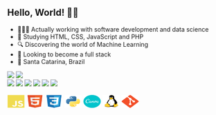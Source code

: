 ## Hello, World! 👋🏻

- 👨🏻‍💻 Actually working with software development and data science 
- 🌱 Studying HTML, CSS, JavaScript and PHP
- 🔍 Discovering the world of Machine Learning
- 🤯 Looking to become a full stack
- 📍 Santa Catarina, Brazil


<div>
  <img height="160em" src="https://github-readme-stats.vercel.app/api?username=jaozzy&show_icons-true&theme=dracula&include_all_comits-true&count_private-true"/>
  <img height="160em" src="https://github-readme-stats.vercel.app/api/top-langs/?username=jaozzy&layout=compact&langs-count-16&theme=dracula"/>
</div

<div>
  <a href="https://instagram.com/jao.zzy?igshid=ZDdkNTZiNTM=" target="_blank"><img src="https://img.shields.io/badge/-Instagram-%23E4405F?style=for-the-badge&logo=instagram&logoColor=white" target="_blank"></a> 
  <a href="mailto:servicecontact.joao@gmail.com"><img src="https://img.shields.io/badge/-Gmail-%23333?style=for-the-badge&logo=gmail&logoColor=white" target="_blank"></a>
  <a href="https://www.linkedin.com/in/joaopd-c-644a2a251" target="_blank"><img src="https://img.shields.io/badge/-LinkedIn-%230077B5?style=for-the-badge&logo=linkedin&logoColor=white" target="_blank"></a> 
  <a href="https://wa.me/5547999783190" target="_blank"><img src="https://img.shields.io/badge/WhatsApp-25D366?style=for-the-badge&logo=whatsapp&logoColor=white" target="_blank"></a>
  <a href="https://twitter.com/jaodotpy?t=ZcFb3DKkGdGgrEsj1XzYIw&s=09" target="_blank"><img src="https://img.shields.io/badge/Twitter-1DA1F2?style=for-the-badge&logo=twitter&logoColor=white" target="_blank"></a>
  <a href="https://t.me/+5547999783190" target="_blank"><img src="https://img.shields.io/badge/Telegram-2CA5E0?style=for-the-badge&logo=telegram&logoColor=white" target="_blank"></a>
</div>

<div>
  <div style="display: inline_block"><br>
  <img align="center" alt="Jao-Js" height="30" width="40" src="https://raw.githubusercontent.com/devicons/devicon/master/icons/javascript/javascript-plain.svg">
  <img align="center" alt="Jao-HTML" height="30" width="40" src="https://raw.githubusercontent.com/devicons/devicon/master/icons/html5/html5-original.svg">
  <img align="center" alt="Jao-CSS" height="30" width="40" src="https://raw.githubusercontent.com/devicons/devicon/master/icons/css3/css3-original.svg">
  <img align="center" alt="Jao-Python" height="30" width="40" src="https://raw.githubusercontent.com/devicons/devicon/master/icons/python/python-original.svg">
  <img align="center" alt="Jao-Canva" height="30" width="40" src="https://github.com/devicons/devicon/blob/master/icons/canva/canva-original.svg">
  <img align="center" alt="Jao-Linux" height="30" width="40" src="https://github.com/devicons/devicon/blob/master/icons/linux/linux-original.svg">
  <img align="center" alt="Jao-Git" height="30" width="40" src="https://github.com/devicons/devicon/blob/master/icons/git/git-original.svg">
</div>
